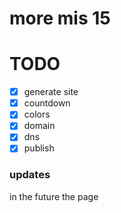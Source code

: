 # more mis 15

# TODO
- [x] generate site
- [x] countdown
- [x] colors
- [x] domain
- [x] dns
- [x] publish

### updates
in the future the page 
